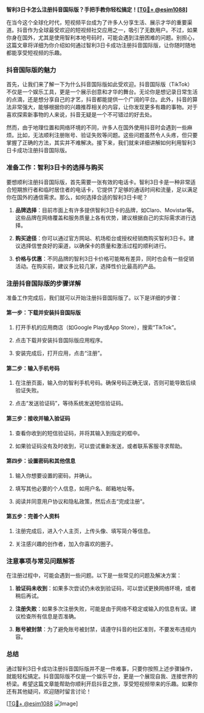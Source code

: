**智利3日卡怎么注册抖音国际版？手把手教你轻松搞定！[[TG💪+ @esim1088](https://t.me/s/esim1088)]**

在当今这个全球化时代，短视频平台成为了许多人分享生活、展示才华的重要渠道。抖音作为全球最受欢迎的短视频社交应用之一，吸引了无数用户。不过，如果你身在国外，尤其是使用智利本地号码时，可能会遇到注册困难的问题。别担心，这篇文章将详细为你介绍如何通过智利3日卡成功注册抖音国际版，让你随时随地都能享受短视频的乐趣。

### 抖音国际版的魅力

首先，让我们来了解一下为什么抖音国际版如此受欢迎。抖音国际版（TikTok）不仅是一个娱乐工具，更是一个展示创意和才华的舞台。无论你是想记录日常生活的点滴，还是想分享自己的才艺，抖音都能提供一个广阔的平台。此外，抖音的算法非常强大，能够根据你的兴趣推荐相关的内容，让你发现更多有趣的事物。对于喜欢探索新事物的人来说，抖音无疑是一个不可错过的好去处。

然而，由于地理位置和网络环境的不同，许多人在国外使用抖音时会遇到一些麻烦。比如，无法顺利注册账号、验证失败等问题。这些问题虽然令人头疼，但只要掌握了正确的方法，其实并不难解决。接下来，我们就来详细讲解如何利用智利3日卡成功注册抖音国际版。

### 准备工作：智利3日卡的选择与购买

要想顺利注册抖音国际版，首先需要一张有效的电话卡。智利3日卡是一种非常适合短期旅行者和临时居住者的电话卡，它提供了足够的通话时间和流量，足以满足你在国外的通信需求。那么，如何选择合适的智利3日卡呢？

1. **品牌选择**：目前市面上有许多提供智利3日卡的品牌，如Claro、Movistar等。这些品牌在网络覆盖和服务质量上各有优势，建议根据自己的实际需求进行选择。
   
2. **购买途径**：你可以通过官方网站、机场柜台或授权经销商购买智利3日卡。建议选择信誉良好的渠道，以确保卡的质量和激活过程的顺利进行。

3. **价格与优惠**：不同品牌的智利3日卡价格可能略有差异，同时也会有一些促销活动。在购买前，建议多比较几家，选择性价比最高的产品。

### 注册抖音国际版的步骤详解

准备工作完成后，我们就可以开始注册抖音国际版了。以下是详细的步骤：

#### 第一步：下载并安装抖音国际版

1. 打开手机的应用商店（如Google Play或App Store），搜索“TikTok”。
   
2. 点击下载并安装抖音国际版应用程序。

3. 安装完成后，打开应用，点击“注册”。

#### 第二步：输入手机号码

1. 在注册页面，输入你的智利手机号码。确保号码正确无误，否则可能导致后续验证失败。

2. 点击“发送验证码”，等待系统发送短信验证码。

#### 第三步：接收并输入验证码

1. 查看你收到的短信验证码，并将其输入到指定的框中。

2. 如果验证码没有及时收到，可以尝试重新发送，或者联系客服寻求帮助。

#### 第四步：设置密码和其他信息

1. 输入你想要设置的密码，并确认。

2. 填写其他必要的个人信息，如用户名、邮箱地址等。

3. 阅读并同意用户协议和隐私政策，然后点击“完成注册”。

#### 第五步：完善个人资料

1. 注册完成后，进入个人主页，上传头像、填写简介等信息。

2. 关注感兴趣的创作者，加入你喜欢的圈子。

### 注意事项与常见问题解答

在注册过程中，可能会遇到一些问题。以下是一些常见的问题及解决方案：

1. **验证码未收到**：如果多次尝试仍未收到验证码，可以尝试更换网络环境，或者稍后再试。

2. **注册失败**：如果多次注册失败，可能是由于网络不稳定或输入的信息有误。建议检查所有信息是否准确。

3. **账号被封禁**：为了避免账号被封禁，请遵守抖音的社区准则，不要发布违规内容。

### 总结

通过智利3日卡成功注册抖音国际版并不是一件难事，只要你按照上述步骤操作，就能轻松搞定。抖音国际版不仅是一个娱乐平台，更是一个展现自我、连接世界的桥梁。希望这篇文章能帮助你顺利开启抖音之旅，享受短视频带来的乐趣。如果你还有其他疑问，欢迎随时留言讨论！

[[TG💪+ @esim1088](https://t.me/s/esim1088) ![Image](https://i.postimg.cc/4NQfJmqS/Snipaste-2025-05-13-00-14-12.png)]